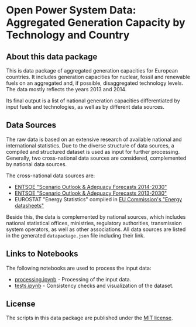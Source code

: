
# Open Power System Data: Aggregated Generation Capacity by Technology and Country

## About this data package

This is data package of aggregated generation capacities for European countries. It includes generation capacities for nuclear, fossil and renewable fuels on an aggregated and, if possible, disaggregated technology levels. The data mostly reflects the years 2013 and 2014.

Its final output is a list of national generation capacities differentiated by input fuels and technologies, as well as by different data sources.

## Data Sources

The raw data is based on an extensive research of available national and international statistics. Due to the diverse structure of data sources, a compiled and structured dataset is used as input for further processing. Generally, two cross-national data sources are considered, complemented by national data sources.

The cross-national data sources are:

- [ENTSOE "Scenario Outlook & Adequacy Forecasts 2014-2030"](https://www.entsoe.eu/publications/system-development-reports/adequacy-forecasts/soaf-2014-2030/Pages/default.aspx)
- [ENTSOE "Scenario Outlook & Adequacy Forecasts 2013-2030"](https://www.entsoe.eu/publications/system-development-reports/adequacy-forecasts/soaf-2013-2030/Pages/default.aspx)
- EUROSTAT "Energy Statistics" compiled in [EU Commission's "Energy datasheets"](http://ec.europa.eu/energy/en/statistics/country)

Beside this, the data is complemented by national sources, which includes national statistical offices, ministries, regulatory authorities, transmission system operators, as well as other associations. All data sources are listed in the generated `datapackage.json` file including their link.  

## Links to Notebooks

The following notebooks are used to process the input data:

- [processing.ipynb](processing.ipynb) - Processing of the input data.
- [tests.ipynb](tests.ipynb) - Consistency checks and visualization of the dataset.

## License

The scripts in this data package are published under the [MIT license](LICENSE.md).
